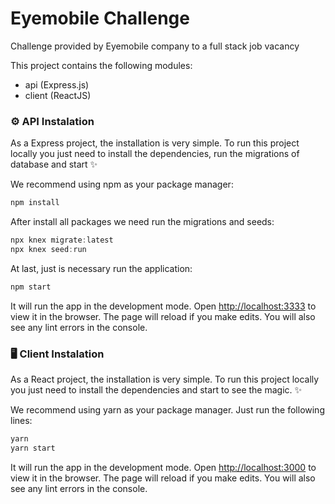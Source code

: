 # Eyemobile Challenge
Challenge provided by Eyemobile company to a full stack job vacancy


This project contains the following modules:
 - api (Express.js)
 - client (ReactJS)


### ⚙ API Instalation

As a Express project, the installation is very simple. To run this project locally you just need to install the dependencies, run the migrations of database and start ✨

We recommend using npm as your package manager:

``` javascript
npm install
```

After install all packages we need run the migrations and seeds:

``` javascript
npx knex migrate:latest
npx knex seed:run
```

At last, just is necessary run the application:

``` javascript
npm start
```

It will run the app in the development mode. Open [http://localhost:3333](http://localhost:33333) to view it in the browser. The page will reload if you make edits. You will also see any lint errors in the console.

### 🖥 Client Instalation

As a React project, the installation is very simple. To run this project locally you just need to install the dependencies and start to see the magic. ✨

 We recommend using yarn as your package manager. Just run the following lines:

``` javascript
yarn
yarn start
```

It will run the app in the development mode. Open [http://localhost:3000](http://localhost:3000) to view it in the browser. The page will reload if you make edits. You will also see any lint errors in the console.